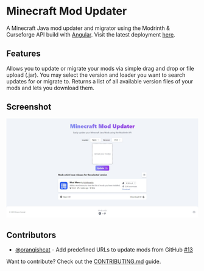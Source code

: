 # Minecraft Mod Updater

A Minecraft Java mod updater and migrator using the Modrinth & Curseforge API build with [Angular](https://angular.io/).
Visit the latest deployment [here](https://mc-mod-updater.vercel.app/).

## Features
Allows you to update or migrate your mods via simple drag and drop or file upload (.jar). 
You may select the version and loader you want to search updates for or migrate to.
Returns a list of all available version files of your mods and lets you download them.

## Screenshot
![Screenshot of the website](doc/Screenshot.jpeg)

## Contributors
- [@orangishcat](https://github.com/orangishcat) - Add predefined URLs to update mods from GitHub [#13](https://github.com/IsAvaible/AngularModUpdater/pull/13)

Want to contribute? Check out the [CONTRIBUTING.md](CONTRIBUTING.md) guide.
